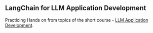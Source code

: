 ## LangChain for LLM Application Development

Practicing Hands on from topics of the short course - [LLM Application Development](https://learn.deeplearning.ai/langchain/).
